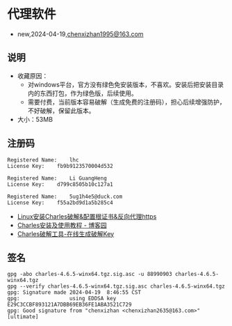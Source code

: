 # 代理软件
- new,2024-04-19,chenxizhan1995@163.com

## 说明
- 收藏原因：
    - 对windows平台，官方没有绿色免安装版本，不喜欢。安装后把安装目录内的东西打包，作为绿色版，后续使用。
    - 需要付费，当前版本容易破解（生成免费的注册码），担心后续增强防护，不好破解，保留此版本。
- 大小：53MB
## 注册码
```
Registered Name: 	lhc
License Key: 	fb9b9123570004d532

Registered Name: 	Li GuangHeng
License Key: 	d799c8505b10c127a1

Registered Name: 	5ug1h4e5@duck.com
License Key: 	f55a2bd9d1a5b285c4
```
- [Linux安装Charles破解&配置根证书&反向代理https](https://zgao.top/linux安装charles破解配置根证书/)
- [Charles安装及使用教程 - 博客园](https://www.cnblogs.com/zhuochong/p/10412755.html)
- [Charles破解工具-在线生成破解Key](https://www.zzzmode.com/mytools/charles/)

## 签名
```
gpg -abo charles-4.6.5-winx64.tgz.sig.asc -u 88990903 charles-4.6.5-winx64.tgz
gpg --verify charles-4.6.5-winx64.tgz.sig.asc charles-4.6.5-winx64.tgz
gpg: Signature made 2024-04-19  8:46:55 CST
gpg:                using EDDSA key E29C3CCBF893121A7DBB69EB36FE1ABA3521C729
gpg: Good signature from "chenxizhan <chenxizhan2635@163.com>" [ultimate]
```
